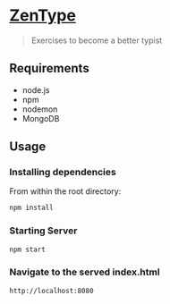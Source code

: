 # [ZenType](http://zentype.herokuapp.com/#/)

> Exercises to become a better typist

## Requirements

- node.js
- npm
- nodemon
- MongoDB

## Usage

### Installing dependencies

From within the root directory:

```sh
npm install
```

### Starting Server

```sh
npm start
```

### Navigate to the served index.html

```sh
http://localhost:8080
```

